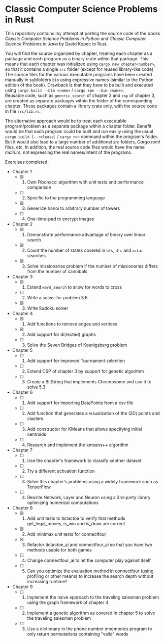 # Classic Computer Science Problems in Rust

This repository contains my attempt at porting the source code of the books *Classic Computer Science Problems in Python* and *Classic Computer Science Problems in Java* by David Kopec to Rust.

You will find the source organized by chapter, treating each chapter as a package and each program as a binary crate within that package.
This means that each chapter was initialized using `cargo new chapter<number>`, so that it contains a single `src` folder (except for reused library-like code).  
The source files for the various executable programs have been created manually in subfolders `bin` using expressive names (similar to the Python edition of the book). Drawback is that they have to be built and executed using `cargo build --bin <name>` / `cargo run --bin <name>`.  
Reusable code, such as `generic_search` of chapter 2 and `csp` of chapter 3, are created as separate packages within the folder of the corresponding chapter. These packages contain a library crate only, with the source code in file `src/lib.rs`.

The alternative approach would be to treat each executable program/problem as a separate package within a chapter folder. Benefit would be that each program could be built and run easily using the usual `cargo build [--release]` / `cargo run` command within the program's folder. But it would also lead to a large number of additional *src* folders, *Cargo.toml* files, etc. In addition, the real source code files would have the name *main.rs*, not expressing the real names/intent of the programs.

Exercises completed:

- Chapter 1
    - [X] 1. Own Fibonacci algorithm with unit tests and performance comparison
    - [ ] 2. Specific to the programming language
    - [X] 3. Generlize hanoi to arbitrary number of towers
    - [ ] 4. One-time-pad to encrypt images
- Chapter 2
    - [X] 1. Demonstrate performance advantage of binary over linear search
    - [X] 2. Count the number of states covered in `bfs`, `dfs` and `astar` searches
    - [X] 3. Solve missionaries problem if the number of missionaries differs from the number of cannibals
- Chapter 3
    - [X] 1. Extend `word_search` to allow for words to cross
    - [ ] 2. Write a solver for problem 3.6
    - [X] 3. Write Sudoku solver
- Chapter 4
    - [X] 1. Add functions to remove edges and vertices 
    - [X] 2. Add support for di(rected) graphs
    - [ ] 3. Solve the Seven Bridges of Koenigsberg problem
- Chapter 5
    - [ ] 1. Add support for improved Tournament selection
    - [ ] 2. Extend CSP of chapter 3 by support for genetic algorithm
    - [ ] 3. Create a BitString that implements Chromosome and use it to solve 5.3
- Chapter 6
    - [ ] 1. Add support for importing DataPoints from a csv file
    - [ ] 2. Add function that generates a visualization of the (2D) points and clusters
    - [ ] 3. Add constructor for KMeans that allows specifying initial centroids
    - [ ] 4. Research and implement the kmeans++ algorithm
- Chapter 7
    - [ ] 1. Use the chapter's framework to classify another dataset
    - [ ] 2. Try a different activation function
    - [ ] 3. Solve this chapter's problems using a widely framework such as TensorFlow
    - [ ] 4. Rewrite Network, Layer and Neuron using a 3rd-party library optimizing numerical computations
- Chapter 8
    - [X] 1. Add unit tests to tictactoe to verify that methods get_legal_moves, is_win and is_draw are correct
    - [X] 2. Add minimax unit tests for connectfour
    - [X] 3. Refactor tictactoe_ai and connectfour_ai so that you have two methods usable for both games
    - [ ] 4. Change connectfour_ai to let the computer play against itself
    - [ ] 5. Can you optimize the evaluation method in connectfour (using profiling or other means) to increase the search depth without increasing runtime?
- Chapter 9
    - [ ] 1. Implement the naive approach to the traveling salesman problem using the graph framework of chapter 4 
    - [ ] 2. Implement a genetic algorithm as covered in chapter 5 to solve the traveling salesman problem
    - [ ] 3. Use a dictionary in the phone number mnemonics program to only return permutations containing "valid" words   

